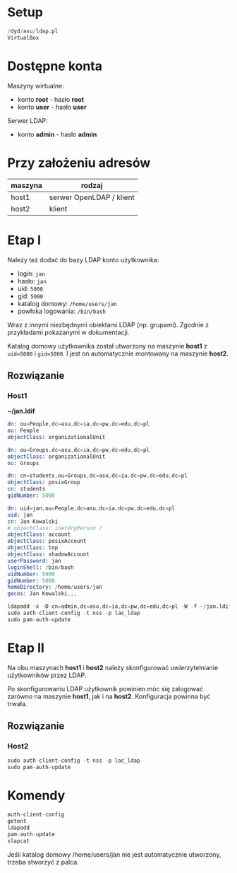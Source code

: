 # Setup

```s
/dyd/asu/ldap.pl
VirtualBox
```

# Dostępne konta

Maszyny wirtualne:
- konto **root** - hasło **root**
- konto **user** - hasło **user**

Serwer LDAP:
- konto **admin** - hasło **admin**

# Przy założeniu adresów

| maszyna | rodzaj                   |
|---------|--------------------------|
| host1   | serwer OpenLDAP / klient |
| host2   | klient                   |


# Etap I

Należy też dodać do bazy LDAP konto użytkownika:
- login: `jan`
- hasło: `jan`
- uid: `5000`
- gid: `5000`
- katalog domowy: `/home/users/jan`
- powłoka logowania: `/bin/bash`

Wraz z innymi niezbędnymi obiektami LDAP (np. grupami). Zgodnie z przykładami pokazanymi w dokumentacji.

Katalog domowy użytkownika został utworzony na maszynie **host1** z `uid=5000` i `gid=5000`. I jest on automatycznie montowany na maszynie **host2**.

## Rozwiązanie

### Host1

**~/jan.ldif**
```s
dn: ou=People,dc=asu,dc=ia,dc=pw,dc=edu,dc=pl
ou: People
objectClass: organizationalUnit

dn: ou=Groups,dc=asu,dc=ia,dc=pw,dc=edu,dc=pl
objectClass: organizationalUnit
ou: Groups

dn: cn=students,ou=Groups,dc=asu,dc=ia,dc=pw,dc=edu,dc=pl
objectClass: posixGroup
cn: students
gidNumber: 5000

dn: uid=jan,ou=People,dc=asu,dc=ia,dc=pw,dc=edu,dc=pl
uid: jan
cn: Jan Kowalski
# objectClass: inetOrgPerson ?
objectClass: account
objectClass: posixAccount
objectClass: top
objectClass: shadowAccount
userPassword: jan
loginShell: /bin/bash
uidNumber: 5000
gidNumber: 5000
homeDirectory: /home/users/jan
gecos: Jan Kowalski,,,
```

```s
ldapadd -x -D cn=admin,dc=asu,dc=ia,dc=pw,dc=edu,dc=pl -W -f ~/jan.ldif
sudo auth-client-config -t nss -p lac_ldap
sudo pam-auth-update
```

# Etap II

Na obu maszynach **host1** i **host2** należy skonfigurować uwierzytelnianie użytkowników przez LDAP.

Po skonfigurowaniu LDAP użytkownik powinien móc się zalogować zarówno na maszynie **host1**, jak i na **host2**. Konfiguracja powinna być trwała.


## Rozwiązanie

### Host2

```s
sudo auth-client-config -t nss -p lac_ldap
sudo pam-auth-update
```

# Komendy

```s
auth-client-config
getent
ldapadd
pam-auth-update
slapcat
```

Jeśli katalog domowy /home/users/jan nie jest automatycznie utworzony, trzeba stworzyć z palca.